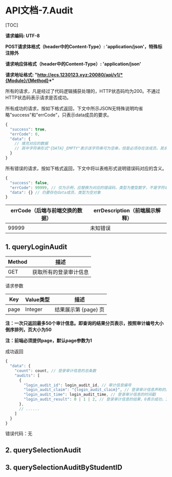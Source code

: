 # API文档-7.Audit

[TOC]

**请求编码: UTF-8**

**POST请求体格式（header中的Content-Type）: 'application/json'，特殊标注除外**

**请求响应体格式（header中的Content-Type）: 'application/json'**

**请求地址格式: "http://ecs.1230123.xyz:20080/api/v1/*{Module}/{Method}*"**

所有的请求，凡是经过了代码逻辑捕获处理的，HTTP状态码均为200。不通过HTTP状态码表示请求是否成功。

所有成功的请求，按如下格式返回，下文中所示JSON无特殊说明均省略"success"和"errCode"，只表示data成员的要求。

```javascript
{
  "success": true,
  "errCode": 0,
  "data": {
    // 填充对应的数据
    // 其中字符串形式"{DATA}_EMPTY"表示该字符串可为空串，但是必须存在该成员。其余的不能为空串
  }
}
```

所有错误的请求，按如下格式返回，下文中将以表格形式说明错误码对应的含义。

```javascript
{
  "success": false,
  "errCode": 99999, // 仅为示例，应替换为对应的错误码，类型为整型数字，不是字符串
  "data": {} // 仍要存在data成员，类型为空对象
}
```

| errCode（后端与前端交换的数据） | errDescription（前端展示解释） |
| ------------------------------- | ------------------------------ |
| 99999                           | 未知错误                       |

## 1. queryLoginAudit

| Method | 描述                   |
| ------ | ---------------------- |
| GET    | 获取所有的登录审计信息 |

请求参数

| Key  | Value类型 | 描述                 |
| ---- | --------- | -------------------- |
| page | Integer   | 结果展示第 {page} 页 |

**注：一次只返回最多50个审计信息。即查询的结果分页表示，按照审计编号大小倒序排列，页大小为50**

**注：前端必须提供page，默认page参数为1**

成功返回

```javascript
{
  "data": {
    "count": count, // 登录审计信息的总条数
    "audits": [
      {
        "login_audit_id": login_audit_id, // 审计信息编号
        "login_audit_claim": "{login_audit_claim}", // 登录审计信息声称的身份标识符
        "login_audit_time": login_audit_time, // 登录审计信息的时间戳
        "login_audit_result": 0 | 1 | 2, // 登录审计信息的结果，0表示成功，1表示无此用户，2表示密码错误，3表示用户已被禁止登录
      },
      // ......
    ]
  }
}
```

错误代码：无

## 2. querySelectionAudit





## 3. querySelectionAuditByStudentID

